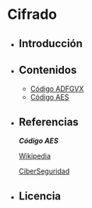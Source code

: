 # Cifrado

- ## Introducción
- ## Contenidos
   - [Código ADFGVX](modulo1/codigo1.md)
   - [Código AES](modulo2/codigo2.md)
   
- ## Referencias

     ***Código AES***

     [Wikipedia](https://es.wikipedia.org/wiki/Advanced_Encryption_Standard)

     [CiberSeguridad](https://ciberseguridad.com/guias/prevencion-proteccion/criptografia/cifrado-aes/)

- ## Licencia
